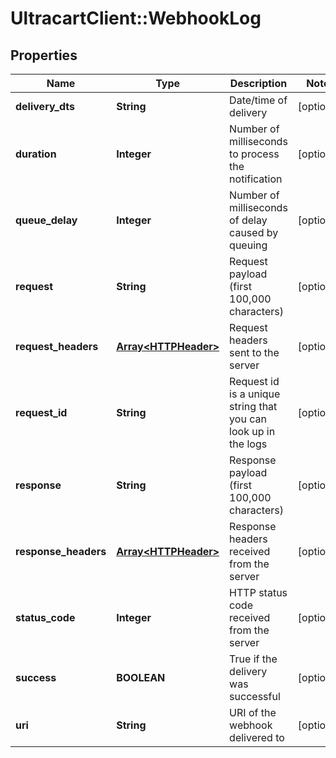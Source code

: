 # UltracartClient::WebhookLog

## Properties
Name | Type | Description | Notes
------------ | ------------- | ------------- | -------------
**delivery_dts** | **String** | Date/time of delivery | [optional] 
**duration** | **Integer** | Number of milliseconds to process the notification | [optional] 
**queue_delay** | **Integer** | Number of milliseconds of delay caused by queuing | [optional] 
**request** | **String** | Request payload (first 100,000 characters) | [optional] 
**request_headers** | [**Array&lt;HTTPHeader&gt;**](HTTPHeader.md) | Request headers sent to the server | [optional] 
**request_id** | **String** | Request id is a unique string that you can look up in the logs | [optional] 
**response** | **String** | Response payload (first 100,000 characters) | [optional] 
**response_headers** | [**Array&lt;HTTPHeader&gt;**](HTTPHeader.md) | Response headers received from the server | [optional] 
**status_code** | **Integer** | HTTP status code received from the server | [optional] 
**success** | **BOOLEAN** | True if the delivery was successful | [optional] 
**uri** | **String** | URI of the webhook delivered to | [optional] 


